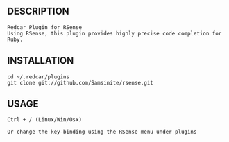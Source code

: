 ## DESCRIPTION
    Redcar Plugin for RSense
    Using RSense, this plugin provides highly precise code completion for Ruby.
## INSTALLATION

    cd ~/.redcar/plugins
    git clone git://github.com/Samsinite/rsense.git

## USAGE

    Ctrl + / (Linux/Win/Osx)
    
    Or change the key-binding using the RSense menu under plugins
